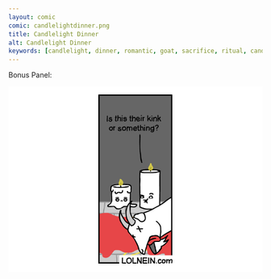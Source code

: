 ```yaml
---
layout: comic
comic: candlelightdinner.png
title: Candlelight Dinner
alt: Candlelight Dinner
keywords: [candlelight, dinner, romantic, goat, sacrifice, ritual, candles]
---
```


Bonus Panel:

![Candlelight Dinner Bonus](/images/candlelightdinner_bonus.png)
